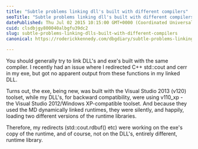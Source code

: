 ```yaml
---
title: "Subtle problems linking dll's built with different compilers"
seoTitle: "Subtle problems linking dll's built with different compilers"
datePublished: Thu Jul 02 2015 10:15:00 GMT+0000 (Coordinated Universal Time)
cuid: clsdbjgy800040albgfu39dc2
slug: subtle-problems-linking-dlls-built-with-different-compilers
canonical: https://roderickkennedy.com/dbgdiary/subtle-problems-linking-dlls-built-with-different-compilers

---
```


You should generally try to link DLL's and exe's built with the same compiler. I recently had an issue where I redirected C++ std::cout and cerr in my exe, but got no apparent output from these functions in my linked DLL.

Turns out, the exe, being new, was built with the Visual Studio 2013 (v120) toolset, while my DLL's, for backward compatibility, were using v110\_xp - the Visual Studio 2012/Windows XP-compatible toolset. And because they used the MD dynamically linked runtimes, they were silently, and happily, loading two different versions of the runtime libraries.

Therefore, my redirects (std::cout.rdbuf() etc) were working on the exe's copy of the runtime, and of course, not on the DLL's, entirely different, runtime library.